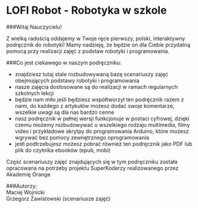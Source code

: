 # LOFI Robot - Robotyka w szkole

###Witaj Nauczycielu!

Z wielką radością oddajemy w Twoje ręce pierwszy, polski, interaktywny podręcznik do robotyki! Mamy nadzieję, że będzie on dla Ciebie przydatną pomocą przy realizacji zajęć z podstaw robotyki i programowania.

###Co jest ciekawego w naszym podręczniku:
* znajdziesz tutaj stale rozbudowywaną bazę scenariuszy zajęć obejmujących podstawy robotyki i programowania
* nasze zajęcia dostosowane są do realizacji w ramach regularnych szkolnych lekcji
* będzie nam miło jeśli będziesz współtworzył ten podręcznik razem z nami, do każdego z artykułów możesz dodać swoje komentarze, wszelkie uwagi są dla nas bardzo cenne
* nasz podręcznik w pełnej wersji funkcjonuje w postaci cyfrowej, dzięki czemu możemy rozbudowywać o wszelkiego rodzaju multimedia, filmy video i przykładowe skrytpy do programowania Arduino, które możesz wgrywać bez pomocy zewnętrznego oprogramowania
* jeśłi podtrzebujesz możesz pobrać również ten podręcznik jako PDF lub plik do czytnika ebooków (epub, mobi)


Część scenariuszy zajęć znajdujących się w tym podręczniku została opracowana na potrzeby projektu SuperKoderzy realizowanego przez Akademię Orange


###Autorzy:<br/>
Maciej Wojnicki<br/>
Grzegorz Zawistowski (scenariusze zajęć)